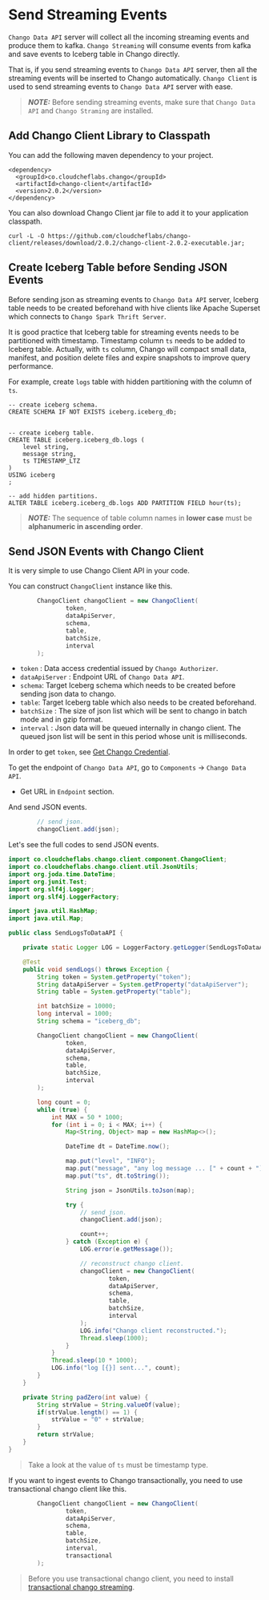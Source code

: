 # Send Streaming Events

`Chango Data API` server will collect all the incoming streaming events and produce them to kafka. 
`Chango Streaming` will consume events from kafka and save events to Iceberg table in Chango directly. 

That is, if you send streaming events to `Chango Data API` server, then all the streaming events will be inserted to Chango automatically.
`Chango Client` is used to send streaming events to `Chango Data API` server with ease.

> **_NOTE:_** Before sending streaming events, make sure that `Chango Data API` and `Chango Straming` are installed.

## Add Chango Client Library to Classpath

You can add the following maven dependency to your project.

```agsl
<dependency>
  <groupId>co.cloudcheflabs.chango</groupId>
  <artifactId>chango-client</artifactId>
  <version>2.0.2</version>
</dependency>
```

You can also download Chango Client jar file to add it to your application classpath.

```agsl
curl -L -O https://github.com/cloudcheflabs/chango-client/releases/download/2.0.2/chango-client-2.0.2-executable.jar;
```

## Create Iceberg Table before Sending JSON Events

Before sending json as streaming events to `Chango Data API` server, Iceberg table needs to be created beforehand with 
hive clients like Apache Superset which connects to `Chango Spark Thrift Server`.

It is good practice that Iceberg table for streaming events needs to be partitioned with timestamp.
Timestamp column  `ts` needs to be added to Iceberg table. 
Actually, with `ts` column, Chango will compact small data, manifest, and position delete files and expire snapshots to improve query performance.

For example, create `logs` table with hidden partitioning with the column of `ts`.

```
-- create iceberg schema.
CREATE SCHEMA IF NOT EXISTS iceberg.iceberg_db;


-- create iceberg table.
CREATE TABLE iceberg.iceberg_db.logs (
    level string,
    message string,
    ts TIMESTAMP_LTZ
)
USING iceberg
;

-- add hidden partitions.
ALTER TABLE iceberg.iceberg_db.logs ADD PARTITION FIELD hour(ts);
```

> **_NOTE:_** The sequence  of table column names in **lower case** must be **alphanumeric in ascending order**.



## Send JSON Events with Chango Client

It is very simple to use Chango Client API in your code. 

You can construct `ChangoClient` instance like this.
```java
        ChangoClient changoClient = new ChangoClient(
                token,
                dataApiServer,
                schema,
                table,
                batchSize,
                interval
        );
```

- `token` : Data access credential issued by `Chango Authorizer`.
- `dataApiServer` : Endpoint URL of `Chango Data API`.
- `schema`: Target Iceberg schema which needs to be created before sending json data to chango.
- `table`: Target Iceberg table which also needs to be created beforehand.
- `batchSize` : The size of json list which will be sent to chango in batch mode and in gzip format.
- `interval` : Json data will be queued internally in chango client. The queued json list will be sent in this period whose unit is milliseconds.

In order to get `token`, see <a href="../../user-guide/cred">Get Chango Credential</a>.

To get the endpoint of `Chango Data API`, go to `Components` -> `Chango Data API`.

- Get URL in `Endpoint` section.


And send JSON events.

```java
        // send json.
        changoClient.add(json);
```

Let's see the full codes to send JSON events.

```java
import co.cloudcheflabs.chango.client.component.ChangoClient;
import co.cloudcheflabs.chango.client.util.JsonUtils;
import org.joda.time.DateTime;
import org.junit.Test;
import org.slf4j.Logger;
import org.slf4j.LoggerFactory;

import java.util.HashMap;
import java.util.Map;

public class SendLogsToDataAPI {

    private static Logger LOG = LoggerFactory.getLogger(SendLogsToDataAPI.class);

    @Test
    public void sendLogs() throws Exception {
        String token = System.getProperty("token");
        String dataApiServer = System.getProperty("dataApiServer");
        String table = System.getProperty("table");

        int batchSize = 10000;
        long interval = 1000;
        String schema = "iceberg_db";

        ChangoClient changoClient = new ChangoClient(
                token,
                dataApiServer,
                schema,
                table,
                batchSize,
                interval
        );

        long count = 0;
        while (true) {
            int MAX = 50 * 1000;
            for (int i = 0; i < MAX; i++) {
                Map<String, Object> map = new HashMap<>();

                DateTime dt = DateTime.now();

                map.put("level", "INFO");
                map.put("message", "any log message ... [" + count + "]");
                map.put("ts", dt.toString());

                String json = JsonUtils.toJson(map);

                try {
                    // send json.
                    changoClient.add(json);

                    count++;
                } catch (Exception e) {
                    LOG.error(e.getMessage());

                    // reconstruct chango client.
                    changoClient = new ChangoClient(
                            token,
                            dataApiServer,
                            schema,
                            table,
                            batchSize,
                            interval
                    );
                    LOG.info("Chango client reconstructed.");
                    Thread.sleep(1000);
                }
            }
            Thread.sleep(10 * 1000);
            LOG.info("log [{}] sent...", count);
        }
    }

    private String padZero(int value) {
        String strValue = String.valueOf(value);
        if(strValue.length() == 1) {
            strValue = "0" + strValue;
        }
        return strValue;
    }
}
```

> Take a look at the value of `ts` must be timestamp type.


If you want to ingest events to Chango transactionally, you need to use transactional chango client like this.

```java
        ChangoClient changoClient = new ChangoClient(
                token,
                dataApiServer,
                schema,
                table,
                batchSize,
                interval,
                transactional
        );
```

> Before you use transactional chango client, you need to install <a href="../../install/install-component/#install-chango-streaming-tx">transactional chango streaming</a>.

